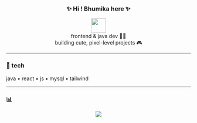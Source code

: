 <h3 align="center">✨ Hi ! Bhumika here ✨</h3>

<p align="center">
  <img src="https://em-content.zobj.net/source/microsoft-teams/363/woman-technologist-light-skin-tone_1f469-1f3fb-200d-1f4bb.png" width="40" /><br>
  frontend & java dev 🧑‍💻<br>
  building cute, pixel-level projects 🎮
</p>

---

### 💾 tech  
java • react • js • mysql • tailwind

---


### 📊  
<p align="center">
  <img src="https://github-readme-streak-stats.herokuapp.com?user=Bhumika2708&theme=tokyonight&hide_border=true"/>
</p>
